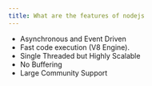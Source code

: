 ```yaml
---
title: What are the features of nodejs
---
```


- Asynchronous and Event Driven
- Fast code execution (V8 Engine).
- Single Threaded but Highly Scalable
- No Buffering
- Large Community Support
